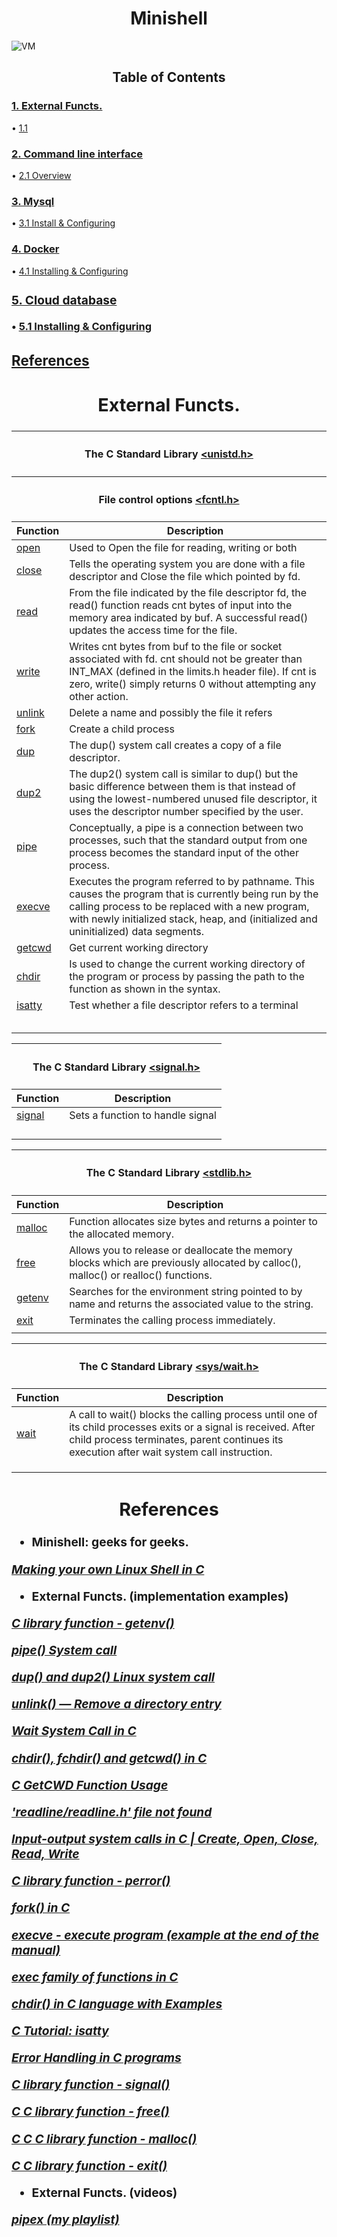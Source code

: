 <h1 align=center>
	<b>Minishell</b>
</h1>

![VM](https://static.vecteezy.com/ti/vetor-gratis/p1/658484-concha-de-caracol-em-branco-gr%C3%A1tis-vetor.jpg)

<h2 align=center> Table of Contents </h2>
<h3><b>
	<a href="#extfun">1. External Functs.</br></a>
</b></h3>
	<span> • </span><a href="#apirest">1.1 </br></a>
<h3><b>
	<a href="#cli">2. Command line interface</br></a>
</b></h3>
	<span> • </span><a href="#Overview">2.1 Overview</br></a>
<h3><b>
	<a href="#mysql">3. Mysql</br></a>
</b></h3>
	<span> • </span><a href="#install1">3.1 Install & Configuring </br></a>
<h3><b>
	<a href="#docker">4. Docker</br></a>
</b></h3>
	<span> • </span><a href="#install2">4.1 Installing & Configuring</br></a>
<h3><b>

<h3><b>
	<a href="#cloud">5. Cloud database</br></a>
</b></h3>
	<span> • </span><a href="#install3">5.1 Installing & Configuring</br></a>
<h3><b>

<h3><b>
	<a href="#ref">References</br></a>
</b></h3>

<h2 align=center id="extfun">
	<b>External Functs.</b>
</h2>

<table>
    <thead>
        <tr>
            <th colspan=3><h4>The C Standard Library <a href="https://man7.org/linux/man-pages/man0/unistd.h.0p.html">&lt;unistd.h&gt;</h4></a></th>
        </tr>
        <tr>
            <th colspan=3><h4>File control options <a href="https://man7.org/linux/man-pages/man0/fcntl.h.0p.html">&lt;fcntl.h&gt;</h4></a></th>
        </tr>
        <tr>
            <th>Function</th>
            <th>Description</th>
        </tr>
    </thead>
    <tbody>
        <tr>
            <td><a href="https://man7.org/linux/man-pages/man3/open.3p.html">open</a></td>
            <td>Used to Open the file for reading, writing or both</td>
        </tr>
		<tr>
            <td><a href="https://man7.org/linux/man-pages/man2/close.2.html">close</a></td>
            <td>Tells the operating system you are done with a file descriptor and Close the file which pointed by fd. </td>
        </tr>
		<tr>
            <td><a href="https://man7.org/linux/man-pages/man2/read.2.html">read</a></td>
            <td>From the file indicated by the file descriptor fd, the read() function reads cnt bytes of input into the memory area indicated by buf. A successful read() updates the access time for the file.</td>
        </tr>
		<tr>
            <td><a href="https://man7.org/linux/man-pages/man2/write.2.html">write</a></td>
            <td>Writes cnt bytes from buf to the file or socket associated with fd. cnt should not be greater than INT_MAX (defined in the limits.h header file). If cnt is zero, write() simply returns 0 without attempting any other action.</td>
        </tr>
        <tr>
            <td><a href="https://man7.org/linux/man-pages/man2/unlink.2.html">unlink </a></td>
            <td>Delete a name and possibly the file it refers </td>
        </tr>
        <tr>
            <td><a href="https://man7.org/linux/man-pages/man2/fork.2.html">fork </a></td>
            <td>Create a child process </td>
        </tr>
        <tr>
            <td><a href="https://man7.org/linux/man-pages/man2/dup.2.html">dup </a></td>
            <td>The dup() system call creates a copy of a file descriptor. </td>
        </tr>
        <tr>
            <td><a href="https://man7.org/linux/man-pages/man2/dup.2.html">dup2 </a></td>
            <td>The dup2() system call is similar to dup() but the basic difference between them is that instead of using the lowest-numbered unused file descriptor, it uses the descriptor number specified by the user. </td>
        </tr>
        <tr>
            <td><a href="https://man7.org/linux/man-pages/man2/pipe.2.html">pipe </a></td>
            <td>Conceptually, a pipe is a connection between two processes, such that the standard output from one process becomes the standard input of the other process.  </td>
        </tr>
        <tr>
            <td><a href="https://man7.org/linux/man-pages/man2/execve.2.html">execve </a></td>
            <td>Executes the program referred to by pathname.  This causes the program that is currently being run by the calling
       process to be replaced with a new program, with newly initialized stack, heap, and (initialized  and  uninitialized)  data
       segments. </td>
        </tr>
        <tr>
            <td><a href="https://man7.org/linux/man-pages/man3/getcwd.3.html">getcwd </a></td>
            <td>Get current working
       directory </td>
        </tr>
        <tr>
            <td><a href="https://man7.org/linux/man-pages/man2/chdir.2.html">chdir </a></td>
            <td>Is used to change the current working directory of the program or process by passing the path to the function as shown in the syntax. </td>
        </tr>
        <tr>
            <td><a href="https://man7.org/linux/man-pages/man3/isatty.3.html">isatty </a></td>
            <td>Test whether a file descriptor refers to a terminal </td>
        </tr>
        <tr>
            <td><a href=""> </a></td>
            <td> </td>
        </tr>
        <tr>
            <td><a href=""> </a></td>
            <td> </td>
        </tr>
        <tr>
            <td><a href=""> </a></td>
            <td> </td>
        </tr>
        <tr>
            <td><a href=""> </a></td>
            <td> </td>
        </tr>
        <tr>
            <td><a href=""> </a></td>
            <td> </td>
        </tr>
    </tbody>
</table>

<table>
    <thead>
        <tr>
            <th colspan=3><h4>The C Standard Library <a href="https://man7.org/linux/man-pages/man0/signal.h.0p.html">&lt;signal.h&gt;</h4></a></th>
        </tr>
        <tr>
            <th>Function</th>
            <th>Description</th>
        </tr>
    </thead>
    <tbody>
        <tr>
            <td><a href="https://man7.org/linux/man-pages/man7/signal.7.html">signal </a></td>
            <td>Sets a function to handle signal </td>
        </tr>
        <tr>
            <td><a href=""> </a></td>
            <td> </td>
        </tr>
        <tr>
            <td><a href=""> </a></td>
            <td> </td>
        </tr>
        <tr>
            <td><a href=""> </a></td>
            <td> </td>
        </tr>
        <tr>
            <td><a href=""> </a></td>
            <td> </td>
        </tr>
    </tbody>
</table>

<table>
    <thead>
        <tr>
            <th colspan=3><h4>The C Standard Library <a href="https://man7.org/linux/man-pages/man0/stdlib.h.0p.html">&lt;stdlib.h&gt;</h4></a></th>
        </tr>
        <tr>
            <th>Function</th>
            <th>Description</th>
        </tr>
    </thead>
    <tbody>
        <tr>
            <td><a href="https://man7.org/linux/man-pages/man3/malloc.3.html">malloc </a></td>
            <td>Function allocates size bytes and returns a pointer
       to the allocated memory. </td>
        </tr>
        <tr>
            <td><a href="https://man7.org/linux/man-pages/man1/free.1.html">free </a></td>
            <td>Allows you to release or deallocate the memory blocks which are previously allocated by calloc(), malloc() or realloc() functions. </td>
        </tr>
        <tr>
            <td><a href="">getenv </a></td>
            <td>Searches for the environment string pointed to by name and returns the associated value to the string. </td>
        </tr>
        <tr>
            <td><a href="https://man7.org/linux/man-pages/man3/exit.3.html">exit </a></td>
            <td>Terminates the calling process immediately. </td>
        </tr>
        <tr>
            <td><a href=""> </a></td>
            <td> </td>
        </tr>
    </tbody>
</table>

<table>
    <thead>
        <tr>
            <th colspan=3><h4>The C Standard Library <a href="https://man7.org/linux/man-pages/man0/sys_wait.h.0p.html">&lt;sys/wait.h&gt;</h4></a></th>
        </tr>
        <tr>
            <th>Function</th>
            <th>Description</th>
        </tr>
    </thead>
    <tbody>
        <tr>
            <td><a href="https://man7.org/linux/man-pages/man2/wait.2.html">wait </a></td>
            <td>A call to wait() blocks the calling process until one of its child processes exits or a signal is received. After child process terminates, parent continues its execution after wait system call instruction. </td>
        </tr>
        <tr>
            <td><a href=""> </a></td>
            <td> </td>
        </tr>
        <tr>
            <td><a href=""> </a></td>
            <td> </td>
        </tr>
        <tr>
            <td><a href=""> </a></td>
            <td> </td>
        </tr>
    </tbody>
</table>

<h2 align=center id="ref">
	<b>References</b>
</h2>

 - Minishell: geeks for geeks.

<p><a href="https://www.geeksforgeeks.org/making-linux-shell-c/"><i><b>Making your own Linux Shell in C</b></i></a></p>

 - External Functs. (implementation examples)

<p><a href="https://www.tutorialspoint.com/c_standard_library/c_function_getenv.htm"><i><b>C library function - getenv()</b></i></a></p>
<p><a href="https://www.geeksforgeeks.org/pipe-system-call/?ref=gcse"><i><b>pipe() System call</b></i></a></p>
<p><a href="https://www.geeksforgeeks.org/dup-dup2-linux-system-call/?ref=gcse"><i><b>dup() and dup2() Linux system call</b></i></a></p>
<p><a href="https://www.ibm.com/docs/en/zos/2.4.0?topic=functions-unlink-remove-directory-entry"><i><b>unlink() — Remove a directory entry</b></i></a></p>
<p><a href="https://www.geeksforgeeks.org/wait-system-call-c/#:~:text=A%20call%20to%20wait(),after%20wait%20system%20call%20instruction."><i><b>Wait System Call in C</b></i></a></p>
<p><a href="https://iq.opengenus.org/chdir-fchdir-getcwd-in-c/#:~:text=The%20getcwd()%20function%20places,of%20getcwd()%20is%20undefined."><i><b>chdir(), fchdir() and getcwd() in C</b></i></a></p>
<p><a href="https://linuxhint.com/getcwd-function-c/"><i><b>C GetCWD Function Usage</b></i></a></p>
<p><a href="https://stackoverflow.com/questions/23085076/readline-readline-h-file-not-found"><i><b>'readline/readline.h' file not found</b></i></a></p>
<p><a href="https://www.geeksforgeeks.org/input-output-system-calls-c-create-open-close-read-write/"><i><b>Input-output system calls in C | Create, Open, Close, Read, Write</b></i></a></p>
<p><a href="https://www.tutorialspoint.com/c_standard_library/c_function_perror.htm"><i><b>C library function - perror()</b></i></a></p>
<p><a href="https://www.geeksforgeeks.org/fork-system-call/?ref=gcse"><i><b>fork() in C</b></i></a></p>
<p><a href="https://man7.org/linux/man-pages/man2/execve.2.html"><i><b>execve - execute program (example at the end of the manual)</b></i></a></p>
<p><a href="https://www.geeksforgeeks.org/exec-family-of-functions-in-c/?ref=gcse"><i><b>exec family of functions in C</b></i></a></p>
<p><a href="https://www.geeksforgeeks.org/chdir-in-c-language-with-examples/"><i><b>chdir() in C language with Examples</b></i></a></p>
<p><a href="https://people.cs.rutgers.edu/~pxk/416/notes/c-tutorials/isatty.html"><i><b>C Tutorial: isatty</b></i></a></p>
<p><a href="https://www.geeksforgeeks.org/error-handling-c-programs/#:~:text=Global%20Variable%20errno%3A%20When%20a,in%20the%20header%20file%20errno."><i><b>Error Handling in C programs</b></i></a></p>
<p><a href="https://www.tutorialspoint.com/c_standard_library/c_function_signal.htm"><i><b>C library function - signal()</b></i></a></p>
<p><a href="https://www.tutorialspoint.com/c_standard_library/c_function_free.htm"><i><b>C C library function - free()</b></i></a></p>
<p><a href="https://www.tutorialspoint.com/c_standard_library/c_function_malloc.htm"><i><b>C C C library function - malloc()</b></i></a></p>
<p><a href="https://www.tutorialspoint.com/c_standard_library/c_function_exit.htm"><i><b>C C library function - exit()</b></i></a></p>

 - External Functs. (videos)
<p><a href="https://www.youtube.com/playlist?list=PLjGsWcIYtLBp4qQz70Dx1YWiFNQ-uGw9I"><i><b>pipex (my playlist)</b></i></a></p>
